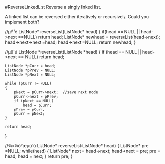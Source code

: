 #ReverseLinkedList
Reverse a singly linked list.

A linked list can be reversed either iteratively or recursively. Could you implement both?


//µÝ¹é
ListNode* reverseList(ListNode* head)
{
        if(head == NULL || head->next ==NULL)
            return head;
        ListNode* newhead = reverseList(head->next);
        head->next->next =head;
        head->next =NULL;
       return newhead;
}


//µü´ú
ListNode *reverseList(ListNode *head)
{
    if (head == NULL || head->next == NULL)
        return head;

    ListNode *pCurr = head;
    ListNode *pPrev = NULL;
    ListNode *pNext = NULL;

    while (pCurr != NULL)
    {
        pNext = pCurr->next;  //save next node
        pCurr->next = pPrev;
        if (pNext == NULL)
            head = pCurr;
        pPrev = pCurr;
        pCurr = pNext;
    }

    return head;
}


//¾«¼ò°æµü´ú
ListNode* reverseList(ListNode* head)
{
     ListNode* pre =NULL;
      while(head)
      {
            ListNode* next = head->next;
            head->next = pre;
            pre = head;
            head = next;
      }
      return pre;
}
